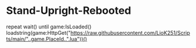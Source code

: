 # Stand-Upright-Rebooted
repeat wait() until game:IsLoaded()  loadstring(game:HttpGet("https://raw.githubusercontent.com/LioK251/Scripts/main/"..game.PlaceId..".lua"))()
